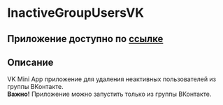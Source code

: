 # InactiveGroupUsersVK
## Приложение доступно по [ссылке](https://vk.com/app7542490)
## Описание
VK Mini App приложение для удаления неактивных пользователей из группы ВКонтакте.  
**Важно!** Приложение можно запустить только из группы ВКонтакте.

